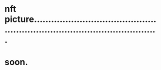 # nft picture.................................................................................................
# soon.
